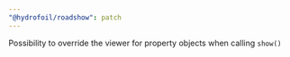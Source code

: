 ```yaml
---
"@hydrofoil/roadshow": patch
---
```


Possibility to override the viewer for property objects when calling `show()`
